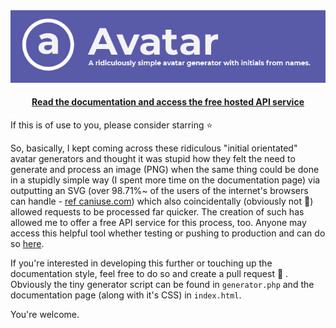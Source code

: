 <div align="center">
<a href="https://avatars.oxro.io"><img alt="avatars.oxro.io" src="icon.png"></a>
<h4><a href="https://avatars.oxro.io">Read the documentation and access the free hosted API service</a></h4>
</div>

If this is of use to you, please consider starring ⭐

So, basically, I kept coming across these ridiculous "initial orientated" avatar generators and thought it was stupid how they felt the need to generate and process an image (PNG) when the same thing could be done in a stupidly simple way (I spent more time on the documentation page) via outputting an SVG (over 98.71%~ of the users of the internet's browsers can handle - [ref caniuse.com](https://caniuse.com/#feat=svg)) which also coincidentally (obviously not 🤭) allowed requests to be processed far quicker. The creation of such has allowed me to offer a free API service for this process, too. Anyone may access this helpful tool whether testing or pushing to production and can do so [here](https://avatars.oxro.io).

If you're interested in developing this further or touching up the documentation style, feel free to do so and create a pull request 🙏 . Obviously the tiny generator script can be found in `generator.php` and the documentation page (along with it's CSS) in `index.html`.


You're welcome.
